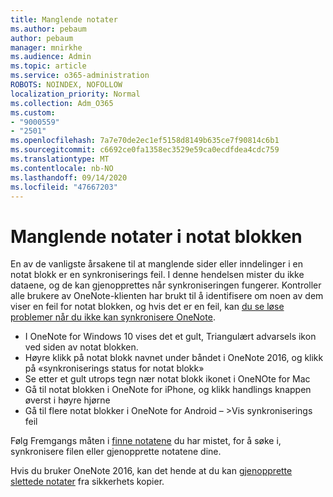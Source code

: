 ```yaml
---
title: Manglende notater
ms.author: pebaum
author: pebaum
manager: mnirkhe
ms.audience: Admin
ms.topic: article
ms.service: o365-administration
ROBOTS: NOINDEX, NOFOLLOW
localization_priority: Normal
ms.collection: Adm_O365
ms.custom:
- "9000559"
- "2501"
ms.openlocfilehash: 7a7e70de2ec1ef5158d8149b635ce7f90814c6b1
ms.sourcegitcommit: c6692ce0fa1358ec3529e59ca0ecdfdea4cdc759
ms.translationtype: MT
ms.contentlocale: nb-NO
ms.lasthandoff: 09/14/2020
ms.locfileid: "47667203"
---
```

# <a name="missing-notes-in-notebook"></a>Manglende notater i notat blokken

En av de vanligste årsakene til at manglende sider eller inndelinger i en notat blokk er en synkroniserings feil. I denne hendelsen mister du ikke dataene, og de kan gjenopprettes når synkroniseringen fungerer. Kontroller alle brukere av OneNote-klienten har brukt til å identifisere om noen av dem viser en feil for notat blokken, og hvis det er en feil, kan [du se løse problemer når du ikke kan synkronisere OneNote](https://support.office.com/article/299495ef-66d1-448f-90c1-b785a6968d45).

- I OneNote for Windows 10 vises det et gult, Triangulært advarsels ikon ved siden av notat blokken.
- Høyre klikk på notat blokk navnet under båndet i OneNote 2016, og klikk på «synkroniserings status for notat blokk»
- Se etter et gult utrops tegn nær notat blokk ikonet i OneNOte for Mac
- Gå til notat blokken i OneNote for iPhone, og klikk handlings knappen øverst i høyre hjørne
- Gå til flere notat blokker i OneNote for Android – >Vis synkroniserings feil

Følg Fremgangs måten i [finne notatene](https://support.office.com/article/32cb2bd7-afe7-44d2-a711-398a88421287) du har mistet, for å søke i, synkronisere filen eller gjenopprette notatene dine.

Hvis du bruker OneNote 2016, kan det hende at du kan [gjenopprette slettede notater](https://support.office.com/article/32ed1036-74fd-4c21-bc28-033a486e6b14) fra sikkerhets kopier.